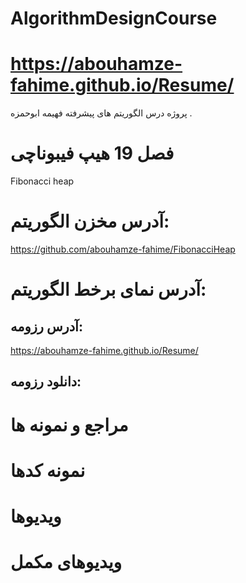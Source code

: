 # AlgorithmDesignCourse
#  https://abouhamze-fahime.github.io/Resume/
پروژه درس الگوریتم های پیشرفته  فهیمه ابوحمزه .

# فصل 19 هیپ فیبوناچی

 Fibonacci heap

# آدرس مخزن الگوریتم:
https://github.com/abouhamze-fahime/FibonacciHeap

# آدرس نمای برخط الگوریتم:


## آدرس رزومه:
https://abouhamze-fahime.github.io/Resume/

## دانلود رزومه:





# مراجع و نمونه ها


# نمونه کدها

# ویدیوها

# ویدیوهای مکمل
